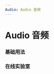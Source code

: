 ```yaml
---
Audio: Audio 音频
---
```


# Audio 音频

### 基础用法

<ClientOnly>
<field-audio-demo blockName="audioField1" onlineDemo="https://codepen.io/w3cmark/pen/abojRde"/>
</ClientOnly>

### 在线实验室
<ClientOnly>
<ams-config name="audio" type="field"/>
</ClientOnly>
